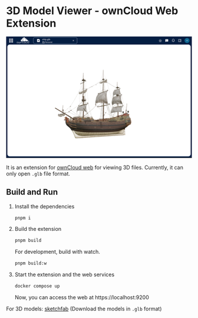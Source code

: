 # 3D Model Viewer - ownCloud Web Extension

![3d model viewer ui](./docs/ss-light.png)

It is an extension for [ownCloud web](https://github.com/owncloud/web) for viewing 3D files. Currently, it can only open `.glb` file format.

## Build and Run

1. Install the dependencies

   ```bash
   pnpm i
   ```

2. Build the extension

   ```bash
   pnpm build
   ```

   For development, build with watch.

   ```bash
   pnpm build:w
   ```

3. Start the extension and the web services

   ```bash
   docker compose up
   ```

   Now, you can access the web at https://localhost:9200

For 3D models: [sketchfab](https://sketchfab.com/) (Download the models in `.glb` format)
